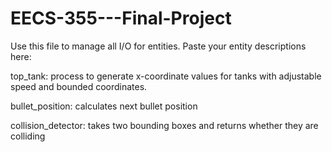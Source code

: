# EECS-355---Final-Project

Use this file to manage all I/O for entities.
Paste your entity descriptions here:

top_tank: process to generate x-coordinate values for tanks with
adjustable speed and bounded coordinates.

bullet_position: calculates next bullet position

collision_detector: takes two bounding boxes and returns whether they are colliding


